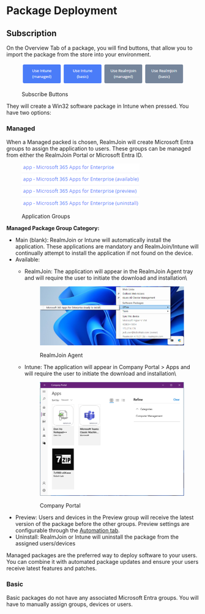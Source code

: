 # Package Deployment



## Subscription

On the Overview Tab of a package, you will find buttons, that allow you to import the package from the store into your environment.

<figure><img src="../../../.gitbook/assets/image (331).png" alt=""><figcaption><p>Subscribe Buttons</p></figcaption></figure>

They will create a Win32 software package in Intune when pressed. You have two options:

### Managed

When a Managed packed is chosen, RealmJoin will create Microsoft Entra groups to assign the application to users. These groups can be managed from either the RealmJoin Portal or Microsoft Entra ID.

<figure><img src="../../../.gitbook/assets/image (335).png" alt=""><figcaption><p>Application Groups</p></figcaption></figure>

**Managed Package Group Category:**

* Main (blank): RealmJoin or Intune will automatically install the application. These applications are mandatory and RealmJoin/Intune will continually attempt to install the application if not found on the device.
* Available:
  *   RealmJoin: The application will appear in the RealmJoin Agent tray and will require the user to initiate the download and installation\


      <figure><img src="../../../.gitbook/assets/image (338).png" alt=""><figcaption><p>RealmJoin Agent</p></figcaption></figure>
  *   Intune: The application will appear in Company Portal > Apps and will require the user to initiate the download and installation\


      <figure><img src="../../../.gitbook/assets/image (339).png" alt=""><figcaption><p>Company Portal</p></figcaption></figure>
* Preview: Users and devices in the Preview group will receive the latest version of the package before the other groups. Preview settings are configurable through the [Automation tab](../package-management/package-details.md#automation).
* Uninstall: RealmJoin or Intune will uninstall the package from the assigned users/devices

Managed packages are the preferred way to deploy software to your users. You can combine it with automated package updates and ensure your users receive latest features and patches.

### Basic

Basic packages do not have any associated Microsoft Entra groups. You will have to manually assign groups, devices or users.

